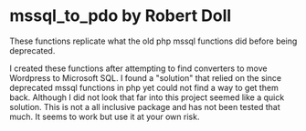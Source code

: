 # mssql_to_pdo by Robert Doll
These functions replicate what the old php mssql functions did before being deprecated. 

I created these functions after attempting to find converters to move Wordpress to Microsoft SQL.
I found a "solution" that relied on the since deprecated mssql functions in php yet could not find a 
way to get them back. Although I did not look that far into this project seemed like a quick solution.
This is not a all inclusive package and has not been tested that much. It seems to work but use it at
your own risk.